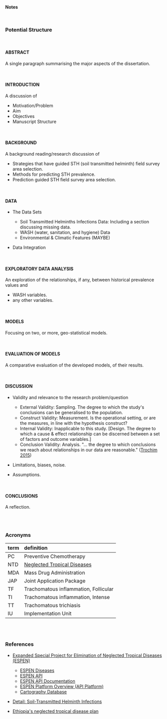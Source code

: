 
<br>

**Notes**

<br>

### Potential Structure

<br>

#### ABSTRACT

A single paragraph summarising the major aspects of the dissertation.

<br>

#### INTRODUCTION

A discussion of

* Motivation/Problem
* Aim
* Objectives
* Manuscript Structure

<br>

#### BACKGROUND

A background reading/research discussion of

* Strategies that have guided STH (soil transmitted helminth) field survey area selection.
* Methods for predicting STH prevalence.
* Prediction guided STH field survey area selection.

<br>

#### DATA

* The Data Sets
  * Soil Transmitted Helminths Infections Data: Including a section discussing missing data.
  * WASH (water, sanitation, and hygiene) Data
  * Environmental & Climatic Features (MAYBE)
 
* Data Integration

<br>

#### EXPLORATORY DATA ANALYSIS

An exploration of the relationships, if any, between historical prevalence values and 

* WASH variables.
* any other variables.

<br>

#### MODELS

Focusing on two, or more, geo-statistical models.

<br>

#### EVALUATION OF MODELS

A comparative evaluation of the developed models, of their results.

<br>

#### DISCUSSION

* Validity and relevance to the research problem/question
  * External Validity: Sampling. The degree to which the study's conclusions can be generalised to the population.
  * Construct Validity:	Measurement. Is the operational setting, or are the measures, in line with the hypothesis construct?
  * Internal Validity:	Inapplicable to this study. [Design. The degree to which a cause & effect relationship can be discerned between a set of factors and outcome variables.]
  * Conclusion Validity:	Analysis. "... the degree to which conclusions we reach about relationships in our data are reasonable." ([Trochim 2015](https://conjointly.com/kb/conclusion-validity/))

* Limitations, biases, noise.

* Assumptions.

<br>

#### CONCLUSIONS

A reflection.


<br>
<br>

### Acronyms

term | definition
:--- | :---
PC | Preventive Chemotherapy
NTD | [Neglected Tropical Diseases](https://espen.afro.who.int/diseases)
MDA | Mass Drug Administration
JAP | Joint Application Package
TF | Trachomatous inflammation, Follicular
TI | Trachomatous inflammation, Intense
TT | Trachomatous trichiasis
IU | Implementation Unit

<br>
<br>

### References

* [Expanded Special Project for Elimination of Neglected Tropical Diseases (ESPEN)](https://espen.afro.who.int)
  * [ESPEN Diseases](https://espen.afro.who.int/diseases)
  * [ESPEN API](https://admin.espen.afro.who.int/docs/api)
  * [ESPEN API Documentation](https://espen.stoplight.io)
  * [ESPEN Platform Overview (API Platform)](https://admin.espen.afro.who.int/docs/api/overview)
  * [Cartography Database](https://espen.afro.who.int/tools-resources/cartography-database)

* [Detail: Soil-Transmitted Helminth Infections](https://www.who.int/news-room/fact-sheets/detail/soil-transmitted-helminth-infections)
* [Ethiopia's neglected tropical disease plan](https://www.afro.who.int/sites/default/files/2019-04/Second%20Edition%20of%20National%20Neglected%20Tropical%20Diseases%20Master%20Plan%2C%202016.pdf)

<br>
<br>

<br>
<br>

<br>
<br>

<br>
<br>